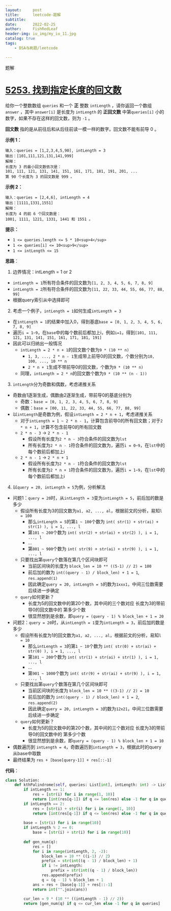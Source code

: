 ```yaml
---
layout:     post
title:      leetcode-题解
subtitle:   
date:       2022-02-25
author:     FishRedLeaf
header-img: iu_img/my_iu_11.jpg
catalog: true
tags:
    - DSA与刷题/leetcode

---
```


题解

# [5253. 找到指定长度的回文数](https://leetcode-cn.com/problems/find-palindrome-with-fixed-length/)


给你一个整数数组 `queries` 和一个 **正** 整数 `intLength` ，请你返回一个数组 `answer` ，其中 `answer[i]` 是长度为 `intLength` 的 **正回文数** 中第`queries[i]` 小的数字，如果不存在这样的回文数，则为 `-1` 。

**回文数** 指的是从前往后和从后往前读一模一样的数字。回文数不能有前导 0 。

**示例 1：**

```
输入：queries = [1,2,3,4,5,90], intLength = 3
输出：[101,111,121,131,141,999]
解释：
长度为 3 的最小回文数依次是：
101, 111, 121, 131, 141, 151, 161, 171, 181, 191, 201, ...
第 90 个长度为 3 的回文数是 999 。
```

**示例 2：**

```
输入：queries = [2,4,6], intLength = 4
输出：[1111,1331,1551]
解释：
长度为 4 的前 6 个回文数是：
1001, 1111, 1221, 1331, 1441 和 1551 。
```

**提示：**

*   `1 <= queries.length <= 5 * 10<sup>4</sup>`
*   `1 <= queries[i] <= 10<sup>9</sup>`
*   `1 <= intLength <= 15`

**思路**：

1.   边界情况：intLength = 1 or 2

- `intLength = 1`所有符合条件的回文数为`[1, 2, 3, 4, 5, 6, 7, 8, 9]`
- `intLength = 2`所有符合条件的回文数为`[11, 22, 33, 44, 55, 66, 77, 88, 99]`
- 根据query索引从中选择即可

2.   考虑一个例子，`intLength = 1`如何生成`intLength = 3`

- 在`intLength = 1`的结果中加入0，得到基底`base = [0, 1, 2, 3, 4, 5, 6, 7, 8, 9]`
- 遍历`i = 1~9`，在`base`中的每个数前后都加上i，例如`i=1`，得到`[101, 111, 121, 131, 141, 151, 161, 171, 181, 191]`
- 因此可以归纳出一般情况
    - `intLength = 2 * n + 1`的回文数个数为`9 * (10 ** n)`
        - `1, 3, ..., 2 * n - 1`生成带上前导0的回文数，个数分别为`10, 100, ..., 10 ** n`
        - `2 * n + 1`生成不带前导0的回文数，个数为`9 * (10 ** n)`
    - 同理，`intLength = 2 * n`的回文数个数为`9 * (10 ** (n - 1))`

3.   `intLength`分为奇数和偶数，考虑递推关系

- 奇数由1逐渐生成，偶数由2逐渐生成，带前导0的基底分别为
    - 奇数：`base = [0, 1, 2, 3, 4, 5, 6, 7, 8, 9]`
    - 偶数：`base = [00, 11, 22, 33, 44, 55, 66, 77, 88, 99]`
- 以`intLength`是奇数为例，假设`intLength = 2 * n + 1`，考虑递推关系
    - 对于`intLength = 1 ~ 2 * n - 1`，计算包含前导0的所有回文数；对于`2 * n + 1`，计算不包含前导0的所有回文数
    - `2 * n - 3` -> `2 * n - 1`
        - 假设所有长度为`2 * n - 3`符合条件的回文数为`lst`
        - 所有长度为`2 * n - 1`符合条件的回文数为，遍历`i = 0~9`，在`lst`中的每个数前后都加上i
    - `2 * n - 1` -> `2 * n + 1`
        - 假设所有长度为`2 * n - 1`符合条件的回文数为`lst`
        - 所有长度为`2 * n + 1`符合条件的回文数为，遍历`i = 1~9`，在`lst`中的每个数前后都加上i

4.   以`query = 20, intLength = 5`为例，分析解法

- 问题1：`query = 20`时，从`intLength = 3`变为`intLength = 5`，前后加的数是多少
    - 假设所有长度为3的回文数为`a1, a2, ..., al`，根据前文的分析，易知`l = 100`
        - 那么`intLength = 5`的第`1 ~ 100`个数为 `int( str(1) + str(ai) + str(1) ), i = 1, ..., l`
        - 第`101 ~ 200`个数为 `int( str(2) + str(ai) + str(2) ), i = 1, ..., l`
        - ...
        - 第`801 ~ 900`个数为 `int( str(9) + str(ai) + str(9) ), i = 1, ..., l`
    - 只要找出第`query`个数落在第几个区间块即可
        - 当前区间块的长度为 `block_len = 10 ** ((5-1) // 2) = 100`
        - 前后加的数为 `int((query - 1) / block_len) + 1 = 1`, `res.append(1)`
        - 因此确定`query = 20, intLength = 5`的数为`1xxx1`，中间三位数需要后续进一步确定
    - `query`如何更新？
        - 长度为5的回文数中的第20个数，其中间的三个数对应 长度为3的带前导0的回文数中的 第多少个数
        - 很显然想到是余数，即`query = (query - 1) % block_len + 1 = 20`
- 问题2：`query = 20`时，从`intLength = 1`变为`intLength = 3`，前后加的数是多少
    - 假设所有长度为1的回文数为`a1, a2, ..., al`，根据前文的分析，易知`l = 10`
        - 那么`intLength = 3`的第`1 ~ 10`个数为 `int( str(0) + str(ai) + str(0) ), i = 1, ..., l`
        - 第`101 ~ 200`个数为 `int( str(1) + str(ai) + str(1) ), i = 1, ..., l`
        - ...
        - 第`901 ~ 1000`个数为 `int( str(9) + str(ai) + str(9) ), i = 1, ..., l`
    - 只要找出第`query`个数落在第几个区间块即可
        - 当前区间块的长度为 `block_len = 10 ** ((3-1) // 2) = 10`
        - 前后加的数为 `int((query - 1) / block_len) + 1 = 2`, `res.append(2)`
        - 因此确定`query = 20, intLength = 3`的数为`12x21`，中间三位数需要后续进一步确定
    - `query`如何更新？
        - 长度为5的回文数中的第20个数，其中间的三个数对应 长度为3的带前导0的回文数中的 第多少个数
        - 很显然想到是余数，即`query = (query - 1) % block_len + 1 = 10` 
- 偶数遍历到 `intLength = 4`，奇数遍历到`intLength = 3`，根据此时的query从base中取数
- 最终结果为 `res + [base[query-1]] + res[::-1]`



**代码**：

```python
class Solution:
    def kthPalindrome(self, queries: List[int], intLength: int) -> List[int]:
        if intLength == 1:
            res = [str(i) for i in range(1, 10)]
            return [int(res[q-1]) if q <= len(res) else -1 for q in queries]
        if intLength == 2:
            res = [str(i) + str(i) for i in range(1, 10)]
            return [int(res[q-1]) if q <= len(res) else -1 for q in queries]
        
        base = [str(i) for i in range(10)]
        if intLength % 2 == 0:
            base = [str(i) + str(i) for i in range(10)]
        
        def gen_num(q):
            res = []
            for i in range(intLength, 2, -2):
                block_len = 10 ** ((i-1) // 2)
                prefix = str(int((q - 1) / block_len) + 1)
                if i != intLength:
                    prefix = str(int((q - 1) / block_len))
                res.append(prefix)
                q = (q - 1) % block_len + 1
            ans = res + [base[q-1]] + res[::-1]
            return int("".join(ans))
        
        cur_len = 9 * (10 ** ((intLength - 1) // 2))
        return [gen_num(q) if q <= cur_len else -1 for q in queries]
                

```

